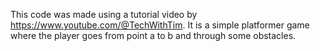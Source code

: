 This code was made using a tutorial video by https://www.youtube.com/@TechWithTim.
It is a simple platformer game where the player goes from point a to b and through some obstacles.
